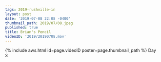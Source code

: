 ```yaml
---
tags: 2019-rushville-in
layout: post
date: '2019-07-08 22:08 -0400'
thumbnail_path: 2019/07/08.jpeg
published: true
title: Brian's Pencil
videoID: '2019/20190708.mov'
---
```


{% include aws.html id=page.videoID poster=page.thumbnail_path %}
Day 3